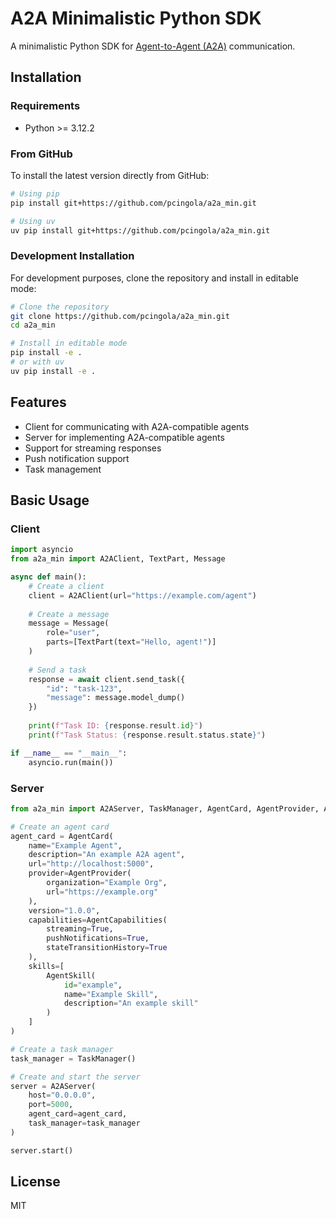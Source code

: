 # A2A Minimalistic Python SDK

A minimalistic Python SDK for [Agent-to-Agent (A2A)](https://google.github.io/A2A/#/) communication.

## Installation

### Requirements
- Python >= 3.12.2


### From GitHub

To install the latest version directly from GitHub:

```bash
# Using pip
pip install git+https://github.com/pcingola/a2a_min.git

# Using uv
uv pip install git+https://github.com/pcingola/a2a_min.git
```

### Development Installation

For development purposes, clone the repository and install in editable mode:

```bash
# Clone the repository
git clone https://github.com/pcingola/a2a_min.git
cd a2a_min

# Install in editable mode
pip install -e .
# or with uv
uv pip install -e .
```

## Features

- Client for communicating with A2A-compatible agents
- Server for implementing A2A-compatible agents
- Support for streaming responses
- Push notification support
- Task management

## Basic Usage

### Client

```python
import asyncio
from a2a_min import A2AClient, TextPart, Message

async def main():
    # Create a client
    client = A2AClient(url="https://example.com/agent")
    
    # Create a message
    message = Message(
        role="user",
        parts=[TextPart(text="Hello, agent!")]
    )
    
    # Send a task
    response = await client.send_task({
        "id": "task-123",
        "message": message.model_dump()
    })
    
    print(f"Task ID: {response.result.id}")
    print(f"Task Status: {response.result.status.state}")

if __name__ == "__main__":
    asyncio.run(main())
```

### Server

```python
from a2a_min import A2AServer, TaskManager, AgentCard, AgentProvider, AgentCapabilities, AgentSkill

# Create an agent card
agent_card = AgentCard(
    name="Example Agent",
    description="An example A2A agent",
    url="http://localhost:5000",
    provider=AgentProvider(
        organization="Example Org",
        url="https://example.org"
    ),
    version="1.0.0",
    capabilities=AgentCapabilities(
        streaming=True,
        pushNotifications=True,
        stateTransitionHistory=True
    ),
    skills=[
        AgentSkill(
            id="example",
            name="Example Skill",
            description="An example skill"
        )
    ]
)

# Create a task manager
task_manager = TaskManager()

# Create and start the server
server = A2AServer(
    host="0.0.0.0",
    port=5000,
    agent_card=agent_card,
    task_manager=task_manager
)

server.start()
```

## License

MIT